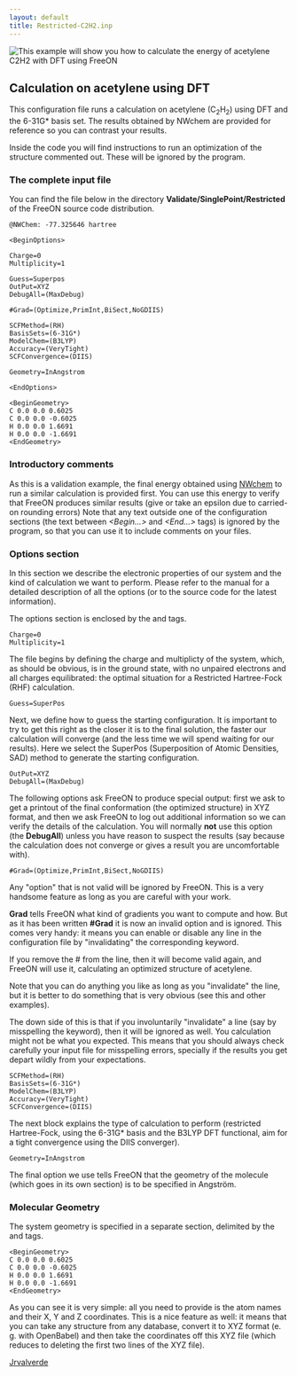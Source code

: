```yaml
---
layout: default
title: Restricted-C2H2.inp
---
```


![This example will show you how to calculate the energy of [acetylene](http://en.wikipedia.org/wiki/Acetylene) C<sub>2</sub>H<sub>2</sub> with DFT using [FreeON](http://freeon.org)](C2H2_EDS.png "This example will show you how to calculate the energy of acetylene C2H2 with DFT using FreeON")

Calculation on acetylene using DFT
----------------------------------

This configuration file runs a calculation on acetylene (C<sub>2</sub>H<sub>2</sub>) using DFT and the 6-31G\* basis set. The results obtained by NWchem are provided for reference so you can contrast your results.

Inside the code you will find instructions to run an optimization of the structure commented out. These will be ignored by the program.

### The complete input file

You can find the file below in the directory **Validate/SinglePoint/Restricted** of the FreeON source code distribution.

    @NWChem: -77.325646 hartree

    <BeginOptions>

    Charge=0
    Multiplicity=1

    Guess=Superpos
    OutPut=XYZ
    DebugAll=(MaxDebug)

    #Grad=(Optimize,PrimInt,BiSect,NoGDIIS)

    SCFMethod=(RH)
    BasisSets=(6-31G*)
    ModelChem=(B3LYP)
    Accuracy=(VeryTight)
    SCFConvergence=(DIIS)

    Geometry=InAngstrom

    <EndOptions>

    <BeginGeometry>
    C 0.0 0.0 0.6025
    C 0.0 0.0 -0.6025
    H 0.0 0.0 1.6691
    H 0.0 0.0 -1.6691
    <EndGeometry>

### Introductory comments

As this is a validation example, the final energy obtained using [NWchem](http://www.nwchem-sw.org) to run a similar calculation is provided first. You can use this energy to verify that FreeON produces similar results (give or take an epsilon due to carried-on rounding errors) Note that any text outside one of the configuration sections (the text between *<Begin...>* and *<End...>* tags) is ignored by the program, so that you can use it to include comments on your files.

### Options section

In this section we describe the electronic properties of our system and the kind of calculation we want to perform. Please refer to the manual for a detailed description of all the options (or to the source code for the latest information).

The options section is enclosed by the **<BeginOptions>** and **<EndOptions>** tags.

    Charge=0
    Multiplicity=1

The file begins by defining the charge and multiplicty of the system, which, as should be obvious, is in the ground state, with no unpaired electrons and all charges equilibrated: the optimal situation for a Restricted Hartree-Fock (RHF) calculation.

    Guess=SuperPos

Next, we define how to guess the starting configuration. It is important to try to get this right as the closer it is to the final solution, the faster our calculation will converge (and the less time we will spend waiting for our results). Here we select the SuperPos (Superposition of Atomic Densities, SAD) method to generate the starting configuration.

    OutPut=XYZ
    DebugAll=(MaxDebug)

The following options ask FreeON to produce special output: first we ask to get a printout of the final conformation (the optimized structure) in XYZ format, and then we ask FreeON to log out additional information so we can verify the details of the calculation. You will normally **not** use this option (the **DebugAll**) unless you have reason to suspect the results (say because the calculation does not converge or gives a result you are uncomfortable with).

    #Grad=(Optimize,PrimInt,BiSect,NoGDIIS)

Any "option" that is not valid will be ignored by FreeON. This is a very handsome feature as long as you are careful with your work.

**Grad** tells FreeON what kind of gradients you want to compute and how. But as it has been written **\#Grad** it is now an invalid option and is ignored. This comes very handy: it means you can enable or disable any line in the configuration file by "invalidating" the corresponding keyword.

If you remove the \# from the line, then it will become valid again, and FreeON will use it, calculating an optimized structure of acetylene.

Note that you can do anything you like as long as you "invalidate" the line, but it is better to do something that is very obvious (see this and other examples).

The down side of this is that if you involuntarily "invalidate" a line (say by misspelling the keyword), then it will be ignored as well. You calculation might not be what you expected. This means that you should always check carefully your input file for misspelling errors, specially if the results you get depart wildly from your expectations.

    SCFMethod=(RH)
    BasisSets=(6-31G*)
    ModelChem=(B3LYP)
    Accuracy=(VeryTight)
    SCFConvergence=(DIIS)

The next block explains the type of calculation to perform (restricted Hartree-Fock, using the 6-31G\* basis and the B3LYP DFT functional, aim for a tight convergence using the DIIS converger).

    Geometry=InAngstrom

The final option we use tells FreeON that the geometry of the molecule (which goes in its own section) is to be specified in Angström.

### Molecular Geometry

The system geometry is specified in a separate section, delimited by the **<BeginGeometry>** and **<EndGeometry>** tags.

    <BeginGeometry>
    C 0.0 0.0 0.6025
    C 0.0 0.0 -0.6025
    H 0.0 0.0 1.6691
    H 0.0 0.0 -1.6691
    <EndGeometry>

As you can see it is very simple: all you need to provide is the atom names and their X, Y and Z coordinates. This is a nice feature as well: it means that you can take any structure from any database, convert it to XYZ format (e. g. with OpenBabel) and then take the coordinates off this XYZ file (which reduces to deleting the first two lines of the XYZ file).

[Jrvalverde](User:Jrvalverde "wikilink")
